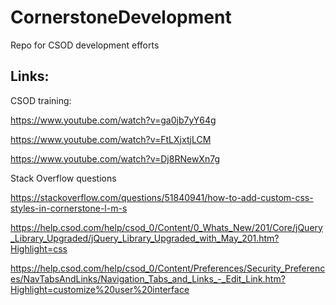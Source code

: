 # CornerstoneDevelopment
Repo for CSOD development efforts


Links:
------
CSOD training: 

https://www.youtube.com/watch?v=ga0jb7yY64g

https://www.youtube.com/watch?v=FtLXjxtjLCM

https://www.youtube.com/watch?v=Dj8RNewXn7g

Stack Overflow questions

https://stackoverflow.com/questions/51840941/how-to-add-custom-css-styles-in-cornerstone-l-m-s

https://help.csod.com/help/csod_0/Content/0_Whats_New/201/Core/jQuery_Library_Upgraded/jQuery_Library_Upgraded_with_May_201.htm?Highlight=css

https://help.csod.com/help/csod_0/Content/Preferences/Security_Preferences/NavTabsAndLinks/Navigation_Tabs_and_Links_-_Edit_Link.htm?Highlight=customize%20user%20interface
